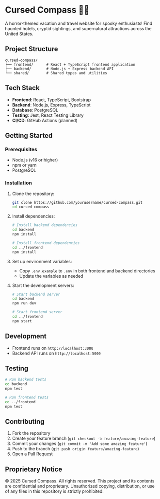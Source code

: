 # Cursed Compass 🧭👻

A horror-themed vacation and travel website for spooky enthusiasts! Find haunted hotels, cryptid sightings, and supernatural attractions across the United States.

## Project Structure

```
cursed-compass/
├── frontend/      # React + TypeScript frontend application
├── backend/       # Node.js + Express backend API
└── shared/        # Shared types and utilities
```

## Tech Stack

- **Frontend**: React, TypeScript, Bootstrap
- **Backend**: Node.js, Express, TypeScript
- **Database**: PostgreSQL
- **Testing**: Jest, React Testing Library
- **CI/CD**: GitHub Actions (planned)

## Getting Started

### Prerequisites

- Node.js (v16 or higher)
- npm or yarn
- PostgreSQL

### Installation

1. Clone the repository:
   ```bash
   git clone https://github.com/yourusername/cursed-compass.git
   cd cursed-compass
   ```

2. Install dependencies:
   ```bash
   # Install backend dependencies
   cd backend
   npm install

   # Install frontend dependencies
   cd ../frontend
   npm install
   ```

3. Set up environment variables:
   - Copy `.env.example` to `.env` in both frontend and backend directories
   - Update the variables as needed

4. Start the development servers:
   ```bash
   # Start backend server
   cd backend
   npm run dev

   # Start frontend server
   cd ../frontend
   npm start
   ```

## Development

- Frontend runs on `http://localhost:3000`
- Backend API runs on `http://localhost:5000`

## Testing

```bash
# Run backend tests
cd backend
npm test

# Run frontend tests
cd ../frontend
npm test
```

## Contributing

1. Fork the repository
2. Create your feature branch (`git checkout -b feature/amazing-feature`)
3. Commit your changes (`git commit -m 'Add some amazing feature'`)
4. Push to the branch (`git push origin feature/amazing-feature`)
5. Open a Pull Request

## Proprietary Notice

© 2025 Cursed Compass. All rights reserved. This project and its contents are confidential and proprietary. Unauthorized copying, distribution, or use of any files in this repository is strictly prohibited. 